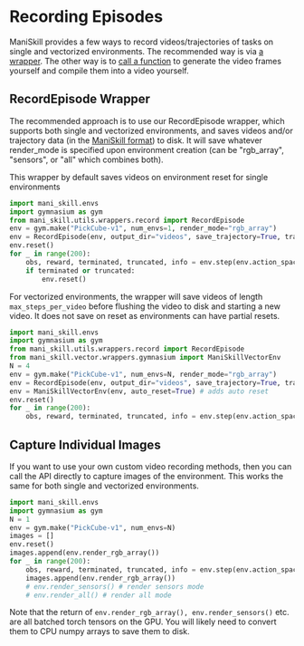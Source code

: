 # Recording Episodes

ManiSkill provides a few ways to record videos/trajectories of tasks on single and vectorized environments. The recommended way is via [a wrapper](#recordepisode-wrapper). The other way is to [call a function](#capture-individual-images) to generate the video frames yourself and compile them into a video yourself.

## RecordEpisode Wrapper

The recommended approach is to use our RecordEpisode wrapper, which supports both single and vectorized environments, and saves videos and/or trajectory data (in the [ManiSkill format](../datasets/demos.md)) to disk. It will save whatever render_mode is specified upon environment creation (can be "rgb_array", "sensors", or "all" which combines both).

This wrapper by default saves videos on environment reset for single environments
```python
import mani_skill.envs
import gymnasium as gym
from mani_skill.utils.wrappers.record import RecordEpisode
env = gym.make("PickCube-v1", num_envs=1, render_mode="rgb_array")
env = RecordEpisode(env, output_dir="videos", save_trajectory=True, trajectory_name="trajectory", save_video=True, video_fps=30)
env.reset()
for _ in range(200):
    obs, reward, terminated, truncated, info = env.step(env.action_space.sample())
    if terminated or truncated:
        env.reset()
```

For vectorized environments, the wrapper will save videos of length `max_steps_per_video` before flushing the video to disk and starting a new video. It does not save on reset as environments can have partial resets.

```python
import mani_skill.envs
import gymnasium as gym
from mani_skill.utils.wrappers.record import RecordEpisode
from mani_skill.vector.wrappers.gymnasium import ManiSkillVectorEnv
N = 4
env = gym.make("PickCube-v1", num_envs=N, render_mode="rgb_array")
env = RecordEpisode(env, output_dir="videos", save_trajectory=True, trajectory_name="trajectory", max_steps_per_video=50, video_fps=30)
env = ManiSkillVectorEnv(env, auto_reset=True) # adds auto reset
env.reset()
for _ in range(200):
    obs, reward, terminated, truncated, info = env.step(env.action_space.sample())
```

## Capture Individual Images

If you want to use your own custom video recording methods, then you can call the API directly to capture images of the environment. This works the same for both single and vectorized environments.

```python
import mani_skill.envs
import gymnasium as gym
N = 1
env = gym.make("PickCube-v1", num_envs=N)
images = []
env.reset()
images.append(env.render_rgb_array())
for _ in range(200):
    obs, reward, terminated, truncated, info = env.step(env.action_space.sample())
    images.append(env.render_rgb_array())
    # env.render_sensors() # render sensors mode
    # env.render_all() # render all mode
```

Note that the return of `env.render_rgb_array(), env.render_sensors()` etc. are all batched torch tensors on the GPU. You will likely need to convert them to CPU numpy arrays to save them to disk.